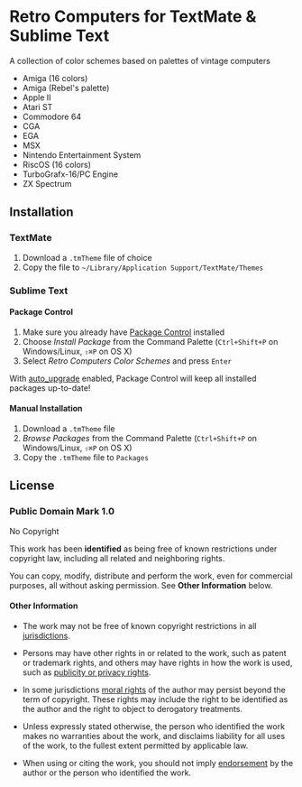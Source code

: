 # Retro Computers for TextMate & Sublime Text

A collection of color schemes based on palettes of vintage computers

* Amiga (16 colors)
* Amiga (Rebel's palette)
* Apple II
* Atari ST
* Commodore 64
* CGA
* EGA
* MSX
* Nintendo Entertainment System
* RiscOS (16 colors)
* TurboGrafx-16/PC Engine
* ZX Spectrum

## Installation

### TextMate

1. Download a `.tmTheme` file of choice
2. Copy the file to `~/Library/Application Support/TextMate/Themes`

### Sublime Text

#### Package Control

1. Make sure you already have [Package Control][1] installed
2. Choose *Install Package* from the Command Palette (`Ctrl+Shift+P` on Windows/Linux, `⇧⌘P` on OS X)
3. Select *Retro Computers Color Schemes* and press `Enter`

With [auto_upgrade][2] enabled, Package Control will keep all installed packages up-to-date!

#### Manual Installation

1. Download a `.tmTheme` file
2. *Browse Packages* from the Command Palette (`Ctrl+Shift+P` on Windows/Linux, `⇧⌘P` on OS X)
3. Copy the `.tmTheme` file to `Packages`

## License

### Public Domain Mark 1.0
No Copyright

This work has been **identified** as being free of known restrictions under copyright law, including all related and neighboring rights.

You can copy, modify, distribute and perform the work, even for commercial purposes, all without asking permission. See **Other Information** below.

#### Other Information
* The work may not be free of known copyright restrictions in all [jurisdictions](http://creativecommons.org/publicdomain/mark/1.0/).

* Persons may have other rights in or related to the work, such as patent or trademark rights, and others may have rights in how the work is used, such as [publicity or privacy rights](http://wiki.creativecommons.org/Frequently_Asked_Questions#When_are_publicity_rights_relevant.3F).

* In some jurisdictions [moral rights](http://creativecommons.org/publicdomain/mark/1.0/) of the author may persist beyond the term of copyright. These rights may include the right to be identified as the author and the right to object to derogatory treatments.

* Unless expressly stated otherwise, the person who identified the work makes no warranties about the work, and disclaims liability for all uses of the work, to the fullest extent permitted by applicable law.

* When using or citing the work, you should not imply [endorsement](http://creativecommons.org/publicdomain/mark/1.0/) by the author or the person who identified the work.

[1]: http://wbond.net/sublime_packages/package_control/
[2]: http://wbond.net/sublime_packages/package_control/settings/